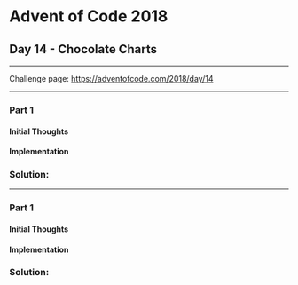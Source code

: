 # Advent of Code 2018
## Day 14 - Chocolate Charts
---
Challenge page: https://adventofcode.com/2018/day/14

---
### Part 1
#### Initial Thoughts
#### Implementation
### Solution:
---
### Part 1
#### Initial Thoughts
#### Implementation
### Solution:
